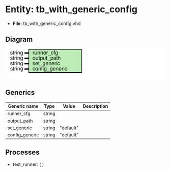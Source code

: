 # Entity: tb_with_generic_config

- **File**: tb_with_generic_config.vhd
## Diagram

![Diagram](tb_with_generic_config.svg "Diagram")
## Generics

| Generic name   | Type   | Value     | Description |
| -------------- | ------ | --------- | ----------- |
| runner_cfg     | string |           |             |
| output_path    | string |           |             |
| set_generic    | string | "default" |             |
| config_generic | string | "default" |             |
## Processes
- test_runner: (  )
